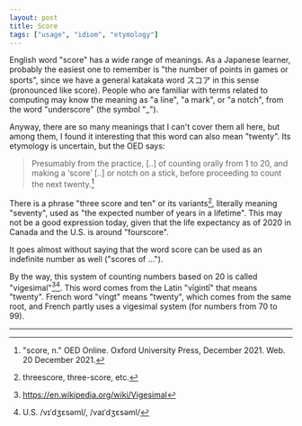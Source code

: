 ```yaml
---
layout: post
title: Score
tags: ["usage", "idiom", "etymology"]
---
```


English word "score" has a wide range of meanings.
As a Japanese learner, probably the easiest one to remember is "the number of points in games or sports", since we have a general katakata word スコア in this sense (pronounced like score).
People who are familiar with terms related to computing may know the meaning as "a line", "a mark", or "a notch", from the word "underscore" (the symbol "_").

Anyway, there are so many meanings that I can't cover them all here, but among them, I found it interesting that this word can also mean "twenty".
Its etymology is uncertain, but the OED says:

> Presumably from the practice, [..] of counting orally from 1 to 20, and making a ‘score’ [..] or notch on a stick, before proceeding to count the next twenty.[^oed-score]

There is a phrase "three score and ten" or its variants[^threescore-variants], literally meaning "seventy", used as "the expected number of years in a lifetime".
This may not be a good expression today, given that the life expectancy as of 2020 in Canada and the U.S. is around "fourscore".

It goes almost without saying that the word score can be used as an indefinite number as well ("scores of ...").

By the way, this system of counting numbers based on 20 is called "vigesimal"[^wiki-vigesimal][^vigesimal-pron].
This word comes from the Latin "vīgintī" that means "twenty".
French word "vingt" means "twenty", which comes from the same root, and French partly uses a vigesimal system (for numbers from 70 to 99).

---

[^oed-score]: "score, n." OED Online. Oxford University Press, December 2021. Web. 20 December 2021.
[^threescore-variants]: threescore, three-score, etc.
[^wiki-vigesimal]: <https://en.wikipedia.org/wiki/Vigesimal>
[^vigesimal-pron]: U.S. /vɪˈdʒɛsəml/, /vaɪˈdʒɛsəml/
